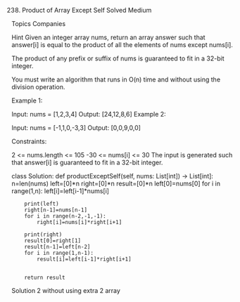 238. Product of Array Except Self
Solved
Medium

Topics
Companies

Hint
Given an integer array nums, return an array answer such that answer[i] is equal to the product of all the elements of nums except nums[i].

The product of any prefix or suffix of nums is guaranteed to fit in a 32-bit integer.

You must write an algorithm that runs in O(n) time and without using the division operation.

 

Example 1:

Input: nums = [1,2,3,4]
Output: [24,12,8,6]
Example 2:

Input: nums = [-1,1,0,-3,3]
Output: [0,0,9,0,0]
 

Constraints:

2 <= nums.length <= 105
-30 <= nums[i] <= 30
The input is generated such that answer[i] is guaranteed to fit in a 32-bit integer.


class Solution:
    def productExceptSelf(self, nums: List[int]) -> List[int]:
        n=len(nums)
        left=[0]*n
        right=[0]*n
        result=[0]*n
        left[0]=nums[0]
        for i in range(1,n):
            left[i]=left[i-1]*nums[i]

        print(left)
        right[n-1]=nums[n-1]
        for i in range(n-2,-1,-1):
            right[i]=nums[i]*right[i+1]

        print(right)
        result[0]=right[1]
        result[n-1]=left[n-2]
        for i in range(1,n-1):
            result[i]=left[i-1]*right[i+1]    


        return result



Solution 2 without using extra 2 array

